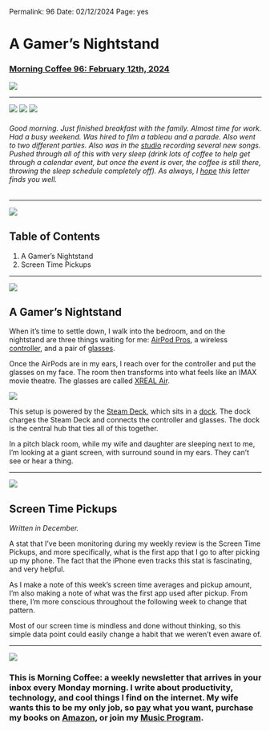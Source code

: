 
Permalink: 96
Date: 02/12/2024
Page: yes

# A Gamer’s Nightstand

### [Morning Coffee 96: February 12th, 2024](https://nashp.com/96)

![](https://nashp.com/_media/mc.gif)

---- 

![](https://i.imgur.com/pHgYoxJ.jpg)
![](https://i.imgur.com/wFcrZUh.jpg)
![](https://media1.giphy.com/media/wGSRpBArtAhB5kKA6k/giphy.gif)

###### Good morning. Just finished breakfast with the family. Almost time for work. Had a busy weekend. Was hired to film a tableau and a parade. Also went to two different parties. Also was in the [studio](https://patreon.com/nashp) recording several new songs. Pushed through all of this with very sleep (drink lots of coffee to help get through a calendar event, but once the event is over, the coffee is still there, throwing the sleep schedule completely off). As always, I [hope](mailto:nashp@me.com) this letter finds you well.

---- 

![](https://i.imgur.com/eO2hcg2.jpg)

## Table of Contents

1. A Gamer’s Nightstand
2. Screen Time Pickups

---- 

![](https://i.imgur.com/384Eo5r.jpg)

## A Gamer’s Nightstand

When it’s time to settle down, I walk into the bedroom, and on the nightstand are three things waiting for me: [AirPod Pros](https://www.apple.com/airpods-pro/?campaign=true), a wireless [controller](https://www.8bitdo.com/ultimate-wired-controller/), and a pair of [glasses](https://www.xreal.com/air).

Once the AirPods are in my ears, I reach over for the controller and put the glasses on my face. The room then transforms into what feels like an IMAX movie theatre. The glasses are called [XREAL Air](https://www.xreal.com/air/).

![](https://media4.giphy.com/media/xqzl7UdRLIr0hRlyA6/giphy.gif)

This setup is powered by the [Steam Deck](https://www.steamdeck.com/en/oled), which sits in a [dock](https://a.co/d/ft22Shx). The dock charges the Steam Deck and connects the controller and glasses. The dock is the central hub that ties all of this together.

In a pitch black room, while my wife and daughter are sleeping next to me, I’m looking at a giant screen, with surround sound in my ears. They can’t see or hear a thing.

---- 

![](https://i.imgur.com/UVM5N49.jpg)

## Screen Time Pickups

*Written in December.*

A stat that I’ve been monitoring during my weekly review is the Screen Time Pickups, and more specifically, what is the first app that I go to after picking up my phone. The fact that the iPhone even tracks this stat is fascinating, and very helpful.

As I make a note of this week’s screen time averages and pickup amount, I’m also making a note of what was the first app used after pickup. From there, I’m more conscious throughout the following week to change that pattern.

Most of our screen time is mindless and done without thinking, so this simple data point could easily change a habit that we weren’t even aware of.

---- 

![](https://i.imgur.com/MwejBou.jpg)

### This is Morning Coffee: a weekly newsletter that arrives in your inbox every Monday morning. I write about productivity, technology, and cool things I find on the internet. My wife wants this to be my only job, so [pay](https://buy.stripe.com/fZe4jqd135LRc4U4gj) what you want, purchase my books on [Amazon](https://www.amazon.com/dp/B0CQQG3JCF?binding=paperback&ref=dbs_dp_awt_sb_pc_tpbk), or join my [Music Program](https://patreon.com/nashp).
